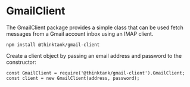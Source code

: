 # GmailClient
The GmailClient package provides a simple class that can be used fetch messages from a Gmail account inbox using an IMAP client.
```
npm install @thinktank/gmail-client
```
Create a client object by passing an email address and password to the constructor:
```
const GmailClient = require('@thinktank/gmail-client').GmailClient;
const client = new GmailClient(address, password);
```
